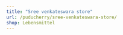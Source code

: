 ```yaml
---
title: "Sree venkateswara store"
url: /puducherry/sree-venkateswara-store/
shop: Lebensmittel
---
```

